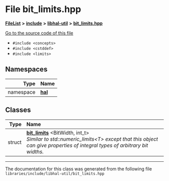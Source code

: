

# File bit\_limits.hpp



[**FileList**](files.md) **>** [**include**](dir_cba0faac6e93618a6e2539705915bd70.md) **>** [**libhal-util**](dir_5e94bd3e75b6b11eff60149e0bc5664b.md) **>** [**bit\_limits.hpp**](bit__limits_8hpp.md)

[Go to the source code of this file](bit__limits_8hpp_source.md)



* `#include <concepts>`
* `#include <cstddef>`
* `#include <limits>`













## Namespaces

| Type | Name |
| ---: | :--- |
| namespace | [**hal**](namespacehal.md) <br> |


## Classes

| Type | Name |
| ---: | :--- |
| struct | [**bit\_limits**](structhal_1_1bit__limits.md) &lt;BitWidth, int\_t&gt;<br>_Similar to std::numeric\_limits&lt;T&gt; except that this object can give properties of integral types of arbitrary bit widths._  |



















































------------------------------
The documentation for this class was generated from the following file `libraries/include/libhal-util/bit_limits.hpp`

